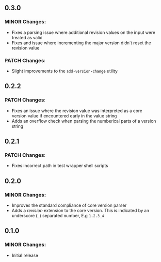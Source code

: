 ## 0.3.0
### MINOR Changes:
- Fixes a parsing issue where additional revision values on the input were treated as valid
- Fixes and issue where incrementing the major version didn't reset the revision value

### PATCH Changes:
- Slight improvements to the `add-version-change` utility

## 0.2.2
### PATCH Changes:
- Fixes an issue where the revision value was interpreted as a core version value if encountered early in the value string
- Adds an overflow check when parsing the numberical parts of a version string

## 0.2.1
### PATCH Changes:
- Fixes incorrect path in test wrapper shell scripts

## 0.2.0
### MINOR Changes:
- Improves the standard compliance of core version parser
- Adds a *revision* extension to the core version. This is indicated by an underscore (`_`) separated number, E.g `1.2.3_4`

## 0.1.0
### MINOR Changes:
- Initial release

